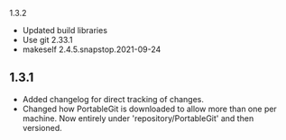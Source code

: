 1.3.2
- Updated build libraries
- Use git 2.33.1
- makeself 2.4.5.snapstop.2021-09-24

1.3.1
-----
- Added changelog for direct tracking of changes.
- Changed how PortableGit is downloaded to allow more than one per machine.  Now entirely under 'repository/PortableGit' and then versioned.
